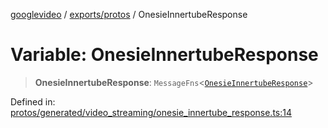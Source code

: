[googlevideo](../../../README.md) / [exports/protos](../README.md) / OnesieInnertubeResponse

# Variable: OnesieInnertubeResponse

> **OnesieInnertubeResponse**: `MessageFns`\<[`OnesieInnertubeResponse`](../interfaces/OnesieInnertubeResponse.md)\>

Defined in: [protos/generated/video\_streaming/onesie\_innertube\_response.ts:14](https://github.com/LuanRT/googlevideo/blob/cc730b4dbadc5ae882d6aa28d716e442943577fa/protos/generated/video_streaming/onesie_innertube_response.ts#L14)
